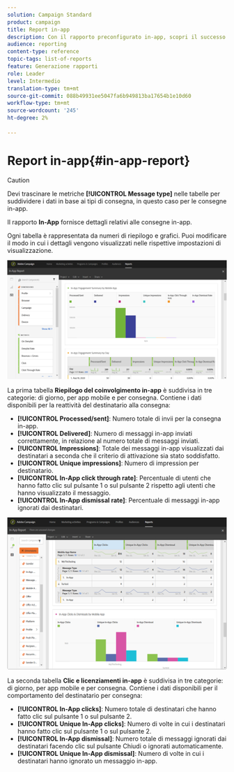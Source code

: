 ```yaml
---
solution: Campaign Standard
product: campaign
title: Report in-app
description: Con il rapporto preconfigurato in-app, scopri il successo dei messaggi in-app.
audience: reporting
content-type: reference
topic-tags: list-of-reports
feature: Generazione rapporti
role: Leader
level: Intermedio
translation-type: tm+mt
source-git-commit: 088b49931ee5047fa6b949813ba17654b1e10d60
workflow-type: tm+mt
source-wordcount: '245'
ht-degree: 2%

---
```



# Report in-app{#in-app-report}

>[!CAUTION]
>
>Devi trascinare le metriche **[!UICONTROL Message type]** nelle tabelle per suddividere i dati in base ai tipi di consegna, in questo caso per le consegne in-app.

Il rapporto **In-App** fornisce dettagli relativi alle consegne in-app.

Ogni tabella è rappresentata da numeri di riepilogo e grafici. Puoi modificare il modo in cui i dettagli vengono visualizzati nelle rispettive impostazioni di visualizzazione.

![](assets/inapp_report.png)

La prima tabella **Riepilogo del coinvolgimento in-app** è suddivisa in tre categorie: di giorno, per app mobile e per consegna. Contiene i dati disponibili per la reattività del destinatario alla consegna:

* **[!UICONTROL Processed/sent]**: Numero totale di invii per la consegna in-app.
* **[!UICONTROL Delivered]**: Numero di messaggi in-app inviati correttamente, in relazione al numero totale di messaggi inviati.
* **[!UICONTROL Impressions]**: Totale dei messaggi in-app visualizzati dai destinatari a seconda che il criterio di attivazione sia stato soddisfatto.
* **[!UICONTROL Unique impressions]**: Numero di impression per destinatario.
* **[!UICONTROL In-App click through rate]**: Percentuale di utenti che hanno fatto clic sul pulsante 1 o sul pulsante 2 rispetto agli utenti che hanno visualizzato il messaggio.
* **[!UICONTROL In-App dismissal rate]**: Percentuale di messaggi in-app ignorati dai destinatari.

![](assets/inapp_report_1.png)

La seconda tabella **Clic e licenziamenti in-app** è suddivisa in tre categorie: di giorno, per app mobile e per consegna. Contiene i dati disponibili per il comportamento del destinatario per consegna:

* **[!UICONTROL In-App clicks]**: Numero totale di destinatari che hanno fatto clic sul pulsante 1 o sul pulsante 2.
* **[!UICONTROL Unique In-App clicks]**: Numero di volte in cui i destinatari hanno fatto clic sul pulsante 1 o sul pulsante 2.
* **[!UICONTROL In-App dismissal]**: Numero totale di messaggi ignorati dai destinatari facendo clic sul pulsante Chiudi o ignorati automaticamente.
* **[!UICONTROL Unique In-App dismissal]**: Numero di volte in cui i destinatari hanno ignorato un messaggio in-app.


